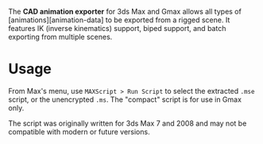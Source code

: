 The **CAD animation exporter** for 3ds Max and Gmax allows all types of [animations][animation-data] to be exported from a rigged scene. It features IK (inverse kinematics) support, biped support, and batch exporting from multiple scenes.

# Usage
From Max's menu, use `MAXScript > Run Script` to select the extracted `.mse` script, or the unencrypted `.ms`. The "compact" script is for use in Gmax only.

The script was originally written for 3ds Max 7 and 2008 and may not be compatible with modern or future versions.
